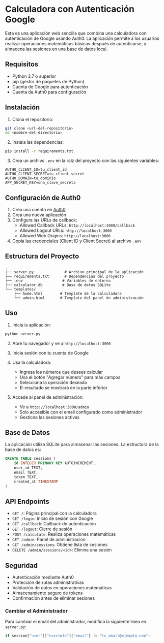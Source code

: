 # Calculadora con Autenticación Google

Esta es una aplicación web sencilla que combina una calculadora con autenticación de Google usando Auth0. La aplicación permite a los usuarios realizar operaciones matemáticas básicas después de autenticarse, y almacena las sesiones en una base de datos local.

## Requisitos

- Python 3.7 o superior
- pip (gestor de paquetes de Python)
- Cuenta de Google para autenticación
- Cuenta de Auth0 para configuración

## Instalación

1. Clona el repositorio:
```bash
git clone <url-del-repositorio>
cd <nombre-del-directorio>
```

2. Instala las dependencias:
```bash
pip install -r requirements.txt
```

3. Crea un archivo `.env` en la raíz del proyecto con las siguientes variables:
```
AUTH0_CLIENT_ID=tu_client_id
AUTH0_CLIENT_SECRET=tu_client_secret
AUTH0_DOMAIN=tu_dominio
APP_SECRET_KEY=una_clave_secreta
```

## Configuración de Auth0

1. Crea una cuenta en [Auth0](https://auth0.com)
2. Crea una nueva aplicación
3. Configura las URLs de callback:
   - Allowed Callback URLs: `http://localhost:3000/callback`
   - Allowed Logout URLs: `http://localhost:3000`
   - Allowed Web Origins: `http://localhost:3000`
4. Copia las credenciales (Client ID y Client Secret) al archivo `.env`

## Estructura del Proyecto

```
.
├── server.py              # Archivo principal de la aplicación
├── requirements.txt       # Dependencias del proyecto
├── .env                  # Variables de entorno
├── calculator.db         # Base de datos SQLite
└── templates/
    ├── home.html        # Template de la calculadora
    └── admin.html       # Template del panel de administración
```

## Uso

1. Inicia la aplicación:
```bash
python server.py
```

2. Abre tu navegador y ve a `http://localhost:3000`

3. Inicia sesión con tu cuenta de Google

4. Usa la calculadora:
   - Ingresa los números que desees calcular
   - Usa el botón "Agregar número" para más campos
   - Selecciona la operación deseada
   - El resultado se mostrará en la parte inferior

5. Accede al panel de administración:
   - Ve a `http://localhost:3000/admin`
   - Solo accesible con el email configurado como administrador
   - Gestiona las sesiones activas

## Base de Datos

La aplicación utiliza SQLite para almacenar las sesiones. La estructura de la base de datos es:

```sql
CREATE TABLE sessions (
    id INTEGER PRIMARY KEY AUTOINCREMENT,
    user_id TEXT,
    email TEXT,
    token TEXT,
    created_at TIMESTAMP
)
```

## API Endpoints

- `GET /`: Página principal con la calculadora
- `GET /login`: Inicio de sesión con Google
- `GET /callback`: Callback de autenticación
- `GET /logout`: Cierre de sesión
- `POST /calculate`: Realiza operaciones matemáticas
- `GET /admin`: Panel de administración
- `GET /admin/sessions`: Obtiene lista de sesiones
- `DELETE /admin/sessions/<id>`: Elimina una sesión

## Seguridad

- Autenticación mediante Auth0
- Protección de rutas administrativas
- Validación de datos en operaciones matemáticas
- Almacenamiento seguro de tokens
- Confirmación antes de eliminar sesiones


### Cambiar el Administrador

Para cambiar el email del administrador, modifica la siguiente línea en `server.py`:
```python
if session["user"]["userinfo"]["email"] != "tu_email@ejemplo.com":
```
